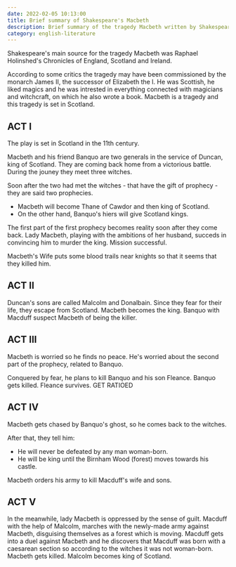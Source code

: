 ```yaml
---
date: 2022-02-05 10:13:00
title: Brief summary of Shakespeare's Macbeth
description: Brief summary of the tragedy Macbeth written by Shakespeare. Players and setting explained, every act in the plot written in a few lines.
category: english-literature
---
```


Shakespeare's main source for the tragedy Macbeth was Raphael Holinshed's Chronicles of England, Scotland and Ireland.

According to some critics the tragedy may have been commissioned by the monarch James II, the successor of Elizabeth the I. He was Scottish, he liked magics and he was intrested in everything connected with magicians and witchcraft, on which he also wrote a book. Macbeth is a tragedy and this tragedy is set in Scotland.

## ACT I

The play is set in Scotland in the 11th century. 

Macbeth and his friend Banquo are two generals in the service of Duncan, king of Scotland. They are coming back home from a victorious battle. During the jouney they meet three witches.

Soon after the two had met the witches - that have the gift of prophecy - they are said two prophecies.

- Macbeth will become Thane of Cawdor and then king of Scotland. 
- On the other hand, Banquo's hiers will give Scotland kings.

The first part of the first prophecy becomes reality soon after they come back. 
Lady Macbeth, playing with the ambitions of her husband, succeds in convincing him to murder the king. Mission successful.

Macbeth's Wife puts some blood trails near knights so that it seems that they killed him.

## ACT II

Duncan's sons are called Malcolm and Donalbain.
Since they fear for their life, they escape from Scotland. Macbeth becomes the king.
Banquo with Macduff suspect Macbeth of being the killer.


## ACT III

Macbeth is worried so he finds no peace. 
He's worried about the second part of the prophecy, related to Banquo.

Conquered by fear, he plans to kill Banquo and his son Fleance.
Banquo gets killed. Fleance survives. GET RATIOED

## ACT IV

Macbeth gets chased by Banquo's ghost, so he comes back to the witches. 

After that, they tell him:
- He will never be defeated by any man woman-born.
- He will be king until the Birnham Wood (forest) moves towards his castle.

Macbeth orders his army to kill Macduff's wife and sons.

## ACT V

In the meanwhile, lady Macbeth is oppressed by the sense of guilt. 
Macduff with the help of Malcolm, marches with the newly-made army against Macbeth, disguising themselves as a forest which is moving.
Macduff gets into a duel against Macbeth and he discovers that Macduff was born with a caesarean section so according to the witches it was not woman-born. Macbeth gets killed. Malcolm becomes king of Scotland.